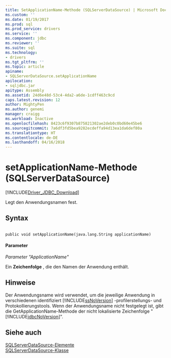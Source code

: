 ```yaml
---
title: SetApplicationName-Methode (SQLServerDataSource) | Microsoft Docs
ms.custom: ''
ms.date: 01/19/2017
ms.prod: sql
ms.prod_service: drivers
ms.service: ''
ms.component: jdbc
ms.reviewer: ''
ms.suite: sql
ms.technology:
- drivers
ms.tgt_pltfrm: ''
ms.topic: article
apiname:
- SQLServerDataSource.setApplicationName
apilocation:
- sqljdbc.jar
apitype: Assembly
ms.assetid: 24d6e48d-53c4-4da2-a6de-1cdff463c9cd
caps.latest.revision: 12
author: MightyPen
ms.author: genemi
manager: craigg
ms.workload: Inactive
ms.openlocfilehash: 8423c6f9307b875821302ae2deb0c0bd60e45be6
ms.sourcegitcommit: 7a6df3fd5bea9282ecdeffa94d13ea1da6def80a
ms.translationtype: HT
ms.contentlocale: de-DE
ms.lasthandoff: 04/16/2018
---
```

# <a name="setapplicationname-method-sqlserverdatasource"></a>setApplicationName-Methode (SQLServerDataSource)
[!INCLUDE[Driver_JDBC_Download](../../../includes/driver_jdbc_download.md)]

  Legt den Anwendungsnamen fest.  
  
## <a name="syntax"></a>Syntax  
  
```  
  
public void setApplicationName(java.lang.String applicationName)  
```  
  
#### <a name="parameters"></a>Parameter  
 *Parameter "ApplicationName"*  
  
 Ein **Zeichenfolge** , die den Namen der Anwendung enthält.  
  
## <a name="remarks"></a>Hinweise  
 Der Anwendungsname wird verwendet, um die jeweilige Anwendung in verschiedenen identifiziert [!INCLUDE[ssNoVersion](../../../includes/ssnoversion_md.md)] -profilerstellungs- und Protokollierungstools. Wenn der Anwendungsname nicht festgelegt ist, gibt die GetApplicationName-Methode der nicht lokalisierte Zeichenfolge "[!INCLUDE[jdbcNoVersion](../../../includes/jdbcnoversion_md.md)]".  
  
## <a name="see-also"></a>Siehe auch  
 [SQLServerDataSource-Elemente](../../../connect/jdbc/reference/sqlserverdatasource-members.md)   
 [SQLServerDataSource-Klasse](../../../connect/jdbc/reference/sqlserverdatasource-class.md)  
  
  
